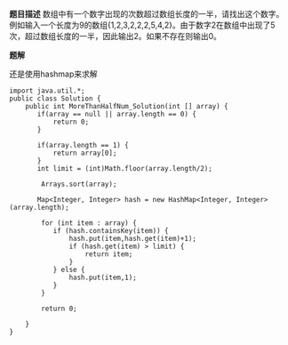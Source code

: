 **题目描述**
数组中有一个数字出现的次数超过数组长度的一半，请找出这个数字。例如输入一个长度为9的数组{1,2,3,2,2,2,5,4,2}。由于数字2在数组中出现了5次，超过数组长度的一半，因此输出2。如果不存在则输出0。

**题解**

还是使用hashmap来求解
```
import java.util.*;
public class Solution {
    public int MoreThanHalfNum_Solution(int [] array) {
       if(array == null || array.length == 0) {
           return 0;
       }
        
       if(array.length == 1) {
           return array[0];
       }
       int limit = (int)Math.floor(array.length/2);
        
        Arrays.sort(array);
        
       Map<Integer, Integer> hash = new HashMap<Integer, Integer>(array.length);
        
        for (int item : array) {
           if (hash.containsKey(item)) {
               hash.put(item,hash.get(item)+1);
               if (hash.get(item) > limit) {
                   return item;
               }
           } else {
               hash.put(item,1);
           }
        }
       
        return 0;
        
    }
}
```

